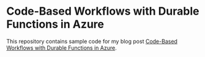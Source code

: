 Code-Based Workflows with Durable Functions in Azure
====================================================

This repository contains sample code for my blog post [Code-Based Workflows with Durable Functions in Azure](https://mikaberglund.com/2019/09/17/code-based-workflows-with-durable-functions-in-azure/).

